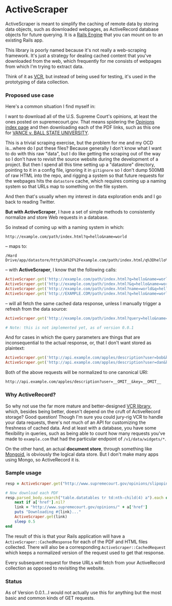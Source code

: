 # ActiveScraper

ActiveScraper is meant to simplify the caching of remote data by storing data objects, such as downloaded webpages, as ActiveRecord database objects for future querying. It is a [Rails Engine](http://guides.rubyonrails.org/engines.html) that you can mount on to an existing Rails app.

This library is poorly named because it's not really a web-scraping framework. It's just a strategy for dealing cached content that you've downloaded from the web, which frequently for me consists of webpages from which I'm trying to extract data.

Think of it as [VCR](https://github.com/vcr/vcr), but instead of being used for testing, it's used in the prototyping of data collection.


### Proposed use case

Here's a common situation I find myself in:

I want to download all of the U.S. Supreme Court's opinions, at least the ones posted on supremecourt.gov. That means spidering the [Opinions index page](http://www.supremecourt.gov/opinions/opinions.aspx) and then downloading each of the PDF links, such as this one for [VANCE v. BALL STATE UNIVERSITY](http://www.supremecourt.gov/opinions/12pdf/11-556_11o2.pdf).

This is a trivial scraping exercise, but the problem for me and my OCD is...where do I put these files? Because generally I don't know what I want to do with this raw "data", but I do like getting the scraping out of the way so I don't have to revisit the source website during the development of a project. But then I spend all this time setting up a "datastore" directory, pointing to it in a config file, ignoring it in `gitignore` so I don't dump 500MB of raw HTML into the repo, and rigging a system so that future requests for the webpages hits the `datastore` cache, which requires coming up a naming system so that URLs map to something on the file system.

And then that's usually when my interest in data exploration ends and I go back to reading Twitter.

__But with ActiveScraper__, I have a set of simple methods to consistently normalize and store Web requests in a database. 

So instead of coming up with a naming system in which:

    http://example.com/path/index.html?q=hello&name=world

&ndash; maps to:

    /Hard Drive/app/datastore/http%3A%2F%2Fexample.com/path/index.html/q%3Dhello%26name%3Dworld

&ndash; with __ActiveScraper__, I know that the following calls:

```ruby
ActiveScraper.get('http://example.com/path/index.html?q=hello&name=world')
ActiveScraper.get('http://example.com/path/index.html?&q=hello&name=world')
ActiveScraper.get('http://example.com/path/index.html?name=world&q=hello')
ActiveScraper.get('http://EXAMPLE.COM/path/index.html?q=hello&name=world')
```

&ndash; will all fetch the same cached data response, unless I manually trigger a refresh from the data source:

```ruby
ActiveScraper.get('http://example.com/path/index.html?query=hello&name=world', expires: 5.days.ago)

# Note: this is not implemented yet, as of version 0.0.1
```

And for cases in which the query parameters are things that are inconsequential to the actual response, or, that I don't want stored as plaintext:

```ruby
ActiveScraper.get('http://api.example.com/apples/description?user=bob&key=1234', obfuscate_query: [:key, :user] )
ActiveScraper.get('http://api.example.com/apples/description?user=dan&key=555', obfuscate_query: [:key, :user])
```

Both of the above requests will be normalized to one canonical URI:
    
    http://api.example.com/apples/description?user=__OMIT__&key=__OMIT__



### Why ActiveRecord?

So why not use the far more mature and better-designed [VCR library](https://github.com/vcr/vcr), which, besides being better, doesn't depend on the cruft of ActiveRecord storage? Good question! Though I'm sure you could jury-rig VCR to handle your data requests, there's not much of an API for customizing the freshness of cached data. And at least with a database, you have some flexibility in queries, such as being able to count how many requests you've made to `example.com` that had the particular endpoint of `/v1/data/widgets/*`.

On the other hand, an actual __document store__, through something like [Mongoid](http://mongoid.org/en/mongoid/index.html), is obviously the logical data store. But I don't make many apps using Mongo, so ActiveRecord it is.



### Sample usage

```ruby
resp = ActiveScraper.get("http://www.supremecourt.gov/opinions/slipopinions.aspx?Term=12")

# Now download each PDF
resp.parsed_body.search("table.datatables tr td:nth-child(4) a").each do |a|
    next if a['href'].nil?
    link = "http://www.supremecourt.gov/opinions/" + a['href']
    puts "Downloading #{link}..."
    ActiveScraper.get(link)
    sleep 0.5
end
```

The result of this is that your Rails application will have a `ActiveScraper::CachedResponse` for each of the PDF and HTML files collected. There will also be a corresponding `ActiveScraper::CachedRequest` which keeps a normalized version of the request used to get that response.

Every subsequent request for these URLs will fetch from your ActiveRecord collection as opposed to revisiting the website.



### Status

As of Version 0.0.1...I would not actually use this for anything but the most basic and common kinds of GET requests.
